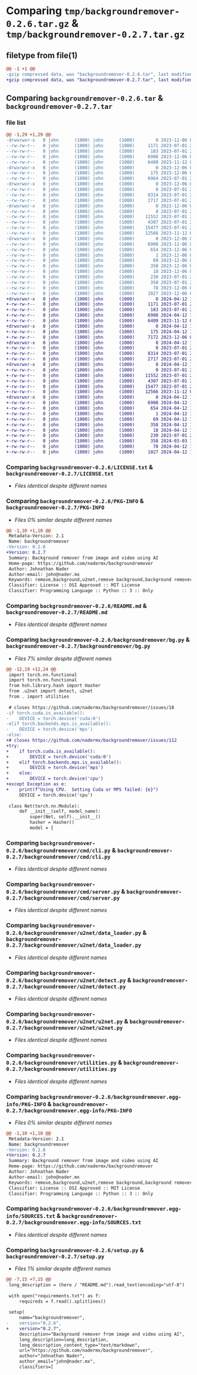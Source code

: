 # Comparing `tmp/backgroundremover-0.2.6.tar.gz` & `tmp/backgroundremover-0.2.7.tar.gz`

## filetype from file(1)

```diff
@@ -1 +1 @@
-gzip compressed data, was "backgroundremover-0.2.6.tar", last modified: Wed Dec  6 01:02:27 2023, max compression
+gzip compressed data, was "backgroundremover-0.2.7.tar", last modified: Fri Apr 12 18:43:02 2024, max compression
```

## Comparing `backgroundremover-0.2.6.tar` & `backgroundremover-0.2.7.tar`

### file list

```diff
@@ -1,29 +1,29 @@
-drwxrwxr-x   0 john      (1000) john      (1000)        0 2023-12-06 01:02:27.373946 backgroundremover-0.2.6/
--rw-rw-r--   0 john      (1000) john      (1000)     1171 2023-07-01 21:34:29.000000 backgroundremover-0.2.6/LICENSE.txt
--rw-rw-r--   0 john      (1000) john      (1000)      183 2023-07-01 21:34:29.000000 backgroundremover-0.2.6/MANIFEST.in
--rw-rw-r--   0 john      (1000) john      (1000)     6908 2023-12-06 01:02:27.373946 backgroundremover-0.2.6/PKG-INFO
--rw-rw-r--   0 john      (1000) john      (1000)     6409 2023-11-12 00:46:28.000000 backgroundremover-0.2.6/README.md
-drwxrwxr-x   0 john      (1000) john      (1000)        0 2023-12-06 01:02:27.373946 backgroundremover-0.2.6/backgroundremover/
--rw-rw-r--   0 john      (1000) john      (1000)      175 2023-12-06 01:02:04.000000 backgroundremover-0.2.6/backgroundremover/__init__.py
--rw-rw-r--   0 john      (1000) john      (1000)     6964 2023-07-01 21:34:29.000000 backgroundremover-0.2.6/backgroundremover/bg.py
-drwxrwxr-x   0 john      (1000) john      (1000)        0 2023-12-06 01:02:27.373946 backgroundremover-0.2.6/backgroundremover/cmd/
--rw-rw-r--   0 john      (1000) john      (1000)        0 2023-07-01 21:34:29.000000 backgroundremover-0.2.6/backgroundremover/cmd/__init__.py
--rw-rw-r--   0 john      (1000) john      (1000)     8314 2023-07-01 21:34:29.000000 backgroundremover-0.2.6/backgroundremover/cmd/cli.py
--rw-rw-r--   0 john      (1000) john      (1000)     2717 2023-07-01 21:34:29.000000 backgroundremover-0.2.6/backgroundremover/cmd/server.py
-drwxrwxr-x   0 john      (1000) john      (1000)        0 2023-12-06 01:02:27.373946 backgroundremover-0.2.6/backgroundremover/u2net/
--rw-rw-r--   0 john      (1000) john      (1000)        0 2023-07-01 21:34:29.000000 backgroundremover-0.2.6/backgroundremover/u2net/__init__.py
--rw-rw-r--   0 john      (1000) john      (1000)    11552 2023-07-01 21:34:29.000000 backgroundremover-0.2.6/backgroundremover/u2net/data_loader.py
--rw-rw-r--   0 john      (1000) john      (1000)     4307 2023-07-01 21:34:29.000000 backgroundremover-0.2.6/backgroundremover/u2net/detect.py
--rw-rw-r--   0 john      (1000) john      (1000)    15477 2023-07-01 21:34:29.000000 backgroundremover-0.2.6/backgroundremover/u2net/u2net.py
--rw-rw-r--   0 john      (1000) john      (1000)    12566 2023-11-12 00:45:07.000000 backgroundremover-0.2.6/backgroundremover/utilities.py
-drwxrwxr-x   0 john      (1000) john      (1000)        0 2023-12-06 01:02:27.373946 backgroundremover-0.2.6/backgroundremover.egg-info/
--rw-rw-r--   0 john      (1000) john      (1000)     6908 2023-12-06 01:02:27.000000 backgroundremover-0.2.6/backgroundremover.egg-info/PKG-INFO
--rw-rw-r--   0 john      (1000) john      (1000)      654 2023-12-06 01:02:27.000000 backgroundremover-0.2.6/backgroundremover.egg-info/SOURCES.txt
--rw-rw-r--   0 john      (1000) john      (1000)        1 2023-12-06 01:02:27.000000 backgroundremover-0.2.6/backgroundremover.egg-info/dependency_links.txt
--rw-rw-r--   0 john      (1000) john      (1000)       69 2023-12-06 01:02:27.000000 backgroundremover-0.2.6/backgroundremover.egg-info/entry_points.txt
--rw-rw-r--   0 john      (1000) john      (1000)      350 2023-12-06 01:02:27.000000 backgroundremover-0.2.6/backgroundremover.egg-info/requires.txt
--rw-rw-r--   0 john      (1000) john      (1000)       18 2023-12-06 01:02:27.000000 backgroundremover-0.2.6/backgroundremover.egg-info/top_level.txt
--rw-rw-r--   0 john      (1000) john      (1000)      230 2023-07-01 21:34:32.000000 backgroundremover-0.2.6/pyproject.toml
--rw-rw-r--   0 john      (1000) john      (1000)      350 2023-07-01 21:34:32.000000 backgroundremover-0.2.6/requirements.txt
--rw-rw-r--   0 john      (1000) john      (1000)       78 2023-12-06 01:02:27.373946 backgroundremover-0.2.6/setup.cfg
--rw-rw-r--   0 john      (1000) john      (1000)     1027 2023-12-06 01:02:04.000000 backgroundremover-0.2.6/setup.py
+drwxrwxr-x   0 john      (1000) john      (1000)        0 2024-04-12 18:43:02.919448 backgroundremover-0.2.7/
+-rw-rw-r--   0 john      (1000) john      (1000)     1171 2023-07-01 21:34:29.000000 backgroundremover-0.2.7/LICENSE.txt
+-rw-rw-r--   0 john      (1000) john      (1000)      183 2023-07-01 21:34:29.000000 backgroundremover-0.2.7/MANIFEST.in
+-rw-rw-r--   0 john      (1000) john      (1000)     6908 2024-04-12 18:43:02.919448 backgroundremover-0.2.7/PKG-INFO
+-rw-rw-r--   0 john      (1000) john      (1000)     6409 2023-11-12 00:46:28.000000 backgroundremover-0.2.7/README.md
+drwxrwxr-x   0 john      (1000) john      (1000)        0 2024-04-12 18:43:02.911448 backgroundremover-0.2.7/backgroundremover/
+-rw-rw-r--   0 john      (1000) john      (1000)      175 2024-04-12 18:41:21.000000 backgroundremover-0.2.7/backgroundremover/__init__.py
+-rw-rw-r--   0 john      (1000) john      (1000)     7172 2023-12-06 01:26:54.000000 backgroundremover-0.2.7/backgroundremover/bg.py
+drwxrwxr-x   0 john      (1000) john      (1000)        0 2024-04-12 18:43:02.915448 backgroundremover-0.2.7/backgroundremover/cmd/
+-rw-rw-r--   0 john      (1000) john      (1000)        0 2023-07-01 21:34:29.000000 backgroundremover-0.2.7/backgroundremover/cmd/__init__.py
+-rw-rw-r--   0 john      (1000) john      (1000)     8314 2023-07-01 21:34:29.000000 backgroundremover-0.2.7/backgroundremover/cmd/cli.py
+-rw-rw-r--   0 john      (1000) john      (1000)     2717 2023-07-01 21:34:29.000000 backgroundremover-0.2.7/backgroundremover/cmd/server.py
+drwxrwxr-x   0 john      (1000) john      (1000)        0 2024-04-12 18:43:02.919448 backgroundremover-0.2.7/backgroundremover/u2net/
+-rw-rw-r--   0 john      (1000) john      (1000)        0 2023-07-01 21:34:29.000000 backgroundremover-0.2.7/backgroundremover/u2net/__init__.py
+-rw-rw-r--   0 john      (1000) john      (1000)    11552 2023-07-01 21:34:29.000000 backgroundremover-0.2.7/backgroundremover/u2net/data_loader.py
+-rw-rw-r--   0 john      (1000) john      (1000)     4307 2023-07-01 21:34:29.000000 backgroundremover-0.2.7/backgroundremover/u2net/detect.py
+-rw-rw-r--   0 john      (1000) john      (1000)    15477 2023-07-01 21:34:29.000000 backgroundremover-0.2.7/backgroundremover/u2net/u2net.py
+-rw-rw-r--   0 john      (1000) john      (1000)    12566 2023-11-12 00:45:07.000000 backgroundremover-0.2.7/backgroundremover/utilities.py
+drwxrwxr-x   0 john      (1000) john      (1000)        0 2024-04-12 18:43:02.915448 backgroundremover-0.2.7/backgroundremover.egg-info/
+-rw-rw-r--   0 john      (1000) john      (1000)     6908 2024-04-12 18:43:02.000000 backgroundremover-0.2.7/backgroundremover.egg-info/PKG-INFO
+-rw-rw-r--   0 john      (1000) john      (1000)      654 2024-04-12 18:43:02.000000 backgroundremover-0.2.7/backgroundremover.egg-info/SOURCES.txt
+-rw-rw-r--   0 john      (1000) john      (1000)        1 2024-04-12 18:43:02.000000 backgroundremover-0.2.7/backgroundremover.egg-info/dependency_links.txt
+-rw-rw-r--   0 john      (1000) john      (1000)       69 2024-04-12 18:43:02.000000 backgroundremover-0.2.7/backgroundremover.egg-info/entry_points.txt
+-rw-rw-r--   0 john      (1000) john      (1000)      358 2024-04-12 18:43:02.000000 backgroundremover-0.2.7/backgroundremover.egg-info/requires.txt
+-rw-rw-r--   0 john      (1000) john      (1000)       18 2024-04-12 18:43:02.000000 backgroundremover-0.2.7/backgroundremover.egg-info/top_level.txt
+-rw-rw-r--   0 john      (1000) john      (1000)      230 2023-07-01 21:34:32.000000 backgroundremover-0.2.7/pyproject.toml
+-rw-rw-r--   0 john      (1000) john      (1000)      358 2024-03-03 17:23:59.000000 backgroundremover-0.2.7/requirements.txt
+-rw-rw-r--   0 john      (1000) john      (1000)       78 2024-04-12 18:43:02.919448 backgroundremover-0.2.7/setup.cfg
+-rw-rw-r--   0 john      (1000) john      (1000)     1027 2024-04-12 18:41:32.000000 backgroundremover-0.2.7/setup.py
```

### Comparing `backgroundremover-0.2.6/LICENSE.txt` & `backgroundremover-0.2.7/LICENSE.txt`

 * *Files identical despite different names*

### Comparing `backgroundremover-0.2.6/PKG-INFO` & `backgroundremover-0.2.7/PKG-INFO`

 * *Files 0% similar despite different names*

```diff
@@ -1,10 +1,10 @@
 Metadata-Version: 2.1
 Name: backgroundremover
-Version: 0.2.6
+Version: 0.2.7
 Summary: Background remover from image and video using AI
 Home-page: https://github.com/nadermx/backgroundremover
 Author: Johnathan Nader
 Author-email: john@nader.mx
 Keywords: remove,background,u2net,remove background,background remover
 Classifier: License :: OSI Approved :: MIT License
 Classifier: Programming Language :: Python :: 3 :: Only
```

### Comparing `backgroundremover-0.2.6/README.md` & `backgroundremover-0.2.7/README.md`

 * *Files identical despite different names*

### Comparing `backgroundremover-0.2.6/backgroundremover/bg.py` & `backgroundremover-0.2.7/backgroundremover/bg.py`

 * *Files 7% similar despite different names*

```diff
@@ -12,19 +12,24 @@
 import torch.nn.functional
 import torch.nn.functional
 from hsh.library.hash import Hasher
 from .u2net import detect, u2net
 from . import utilities
 
 # closes https://github.com/nadermx/backgroundremover/issues/18
-if torch.cuda.is_available():
-    DEVICE = torch.device('cuda:0')
-elif torch.backends.mps.is_available():
-    DEVICE = torch.device('mps')
-else:
+# closes https://github.com/nadermx/backgroundremover/issues/112
+try:
+    if torch.cuda.is_available():
+        DEVICE = torch.device('cuda:0')
+    elif torch.backends.mps.is_available():
+        DEVICE = torch.device('mps')
+    else:
+        DEVICE = torch.device('cpu')
+except Exception as e:
+    print(f"Using CPU.  Setting Cuda or MPS failed: {e}")
     DEVICE = torch.device('cpu')
 
 class Net(torch.nn.Module):
     def __init__(self, model_name):
         super(Net, self).__init__()
         hasher = Hasher()
         model = {
```

### Comparing `backgroundremover-0.2.6/backgroundremover/cmd/cli.py` & `backgroundremover-0.2.7/backgroundremover/cmd/cli.py`

 * *Files identical despite different names*

### Comparing `backgroundremover-0.2.6/backgroundremover/cmd/server.py` & `backgroundremover-0.2.7/backgroundremover/cmd/server.py`

 * *Files identical despite different names*

### Comparing `backgroundremover-0.2.6/backgroundremover/u2net/data_loader.py` & `backgroundremover-0.2.7/backgroundremover/u2net/data_loader.py`

 * *Files identical despite different names*

### Comparing `backgroundremover-0.2.6/backgroundremover/u2net/detect.py` & `backgroundremover-0.2.7/backgroundremover/u2net/detect.py`

 * *Files identical despite different names*

### Comparing `backgroundremover-0.2.6/backgroundremover/u2net/u2net.py` & `backgroundremover-0.2.7/backgroundremover/u2net/u2net.py`

 * *Files identical despite different names*

### Comparing `backgroundremover-0.2.6/backgroundremover/utilities.py` & `backgroundremover-0.2.7/backgroundremover/utilities.py`

 * *Files identical despite different names*

### Comparing `backgroundremover-0.2.6/backgroundremover.egg-info/PKG-INFO` & `backgroundremover-0.2.7/backgroundremover.egg-info/PKG-INFO`

 * *Files 0% similar despite different names*

```diff
@@ -1,10 +1,10 @@
 Metadata-Version: 2.1
 Name: backgroundremover
-Version: 0.2.6
+Version: 0.2.7
 Summary: Background remover from image and video using AI
 Home-page: https://github.com/nadermx/backgroundremover
 Author: Johnathan Nader
 Author-email: john@nader.mx
 Keywords: remove,background,u2net,remove background,background remover
 Classifier: License :: OSI Approved :: MIT License
 Classifier: Programming Language :: Python :: 3 :: Only
```

### Comparing `backgroundremover-0.2.6/backgroundremover.egg-info/SOURCES.txt` & `backgroundremover-0.2.7/backgroundremover.egg-info/SOURCES.txt`

 * *Files identical despite different names*

### Comparing `backgroundremover-0.2.6/setup.py` & `backgroundremover-0.2.7/setup.py`

 * *Files 1% similar despite different names*

```diff
@@ -7,15 +7,15 @@
 long_description = (here / "README.md").read_text(encoding="utf-8")
 
 with open("requirements.txt") as f:
     requireds = f.read().splitlines()
 
 setup(
     name="backgroundremover",
-    version="0.2.6",
+    version="0.2.7",
     description="Background remover from image and video using AI",
     long_description=long_description,
     long_description_content_type="text/markdown",
     url="https://github.com/nadermx/backgroundremover",
     author="Johnathan Nader",
     author_email="john@nader.mx",
     classifiers=[
```

